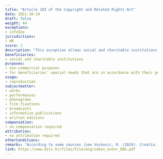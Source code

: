```yaml
---
title: "Article 183 of the Copyright and Related Rights Act"
date: 2021-10-14
draft: false
weight: 44
exceptions:
- info52e
jurisdictions:
- HR
score: 2
description: "This exception allows social and charitable institutions pursuing non-commercial purposes to reproduce a work or a subject of a related right on any basis, for their special needs that are in accordance with their public purpose, such as the needs of preserving and securing the material, technical restoration and repair of the material, management of the collection and other own needs." 
beneficiaries:
- social and charitable institutions
purposes: 
- non-commercial purposes
- for beneficiaries' special needs that are in accordance with their public purpose
usage:
- reproduction
subjectmatter:
- works 
- performances
- phonograms
- film fixations
- broadcasts
- informative publications
- written editions
compensation:
- no compensation required
attribution: 
- no attribution required
otherConditions: 
remarks: "According to some sources (see Vuckovic, R. (2019). Croatia. In: Lindner, B., Shapiro, T. (eds.), Copyright in the information Society), art.5(2)(e) of the InfoSoc Directive was not implemented in Croatian law, and strictly speaking it was not directly transposed. However art.84 of the Croatian Copyright Act which implemented art.5(2)(c) of the directive, did include \"social (charitable) institutions\" amongst its beneficiaries, allowing the latter reproduction for non-commercial purposes. The new law of 2021 intoduced a similar provision in art. 193 entitled 'Restrictions on the right of reproduction in favor of individual institutions'. Until 2021 beneficiaries could only reproduce their own copy of a work and the reproduction was limited to one single copy, however, this restriction did not subsist in the new provision of art. 183 of the law.<br /><br />Under Article 181 (1) of the law, exceptions and limitations apply to both works (which must be divulged) and other subject-matter, subject to related rights. Article 181 (2) contains the requirements of the 3-step test."
link: https://www.dziv.hr/files/File/eng/zakon_autor_ENG.pdf
---
```

